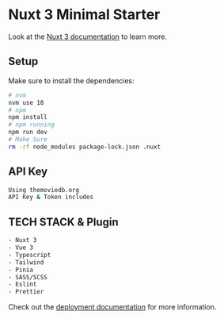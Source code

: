 # Nuxt 3 Minimal Starter

Look at the [Nuxt 3 documentation](https://nuxt.com/docs/getting-started/introduction) to learn more.

## Setup

Make sure to install the dependencies:

```bash
# nvm
nvm use 18
# npm
npm install
# npm running
npm run dev
# Make Sure
rm -rf node_modules package-lock.json .nuxt
```

## API Key
```bash
Using themoviedb.org
API Key & Token includes
```

## TECH STACK & Plugin
```bash
- Nuxt 3
- Vue 3
- Typescript
- Tailwind
- Pinia
- SASS/SCSS
- Eslint
- Prettier
```

Check out the [deployment documentation](https://nuxt.com/docs/getting-started/deployment) for more information.
